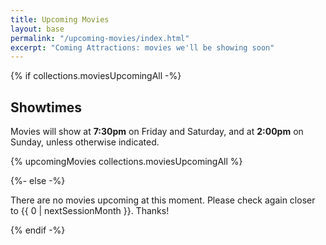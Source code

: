 ```yaml
---
title: Upcoming Movies
layout: base
permalink: "/upcoming-movies/index.html"
excerpt: "Coming Attractions: movies we'll be showing soon"
---
```


{% if collections.moviesUpcomingAll -%}

## Showtimes

Movies will show at **7:30pm** on Friday and Saturday, and at **2:00pm** on Sunday, unless otherwise indicated.

{% upcomingMovies collections.moviesUpcomingAll %}

{%- else -%}

There are no movies upcoming at this moment. Please check again closer to {{ 0 | nextSessionMonth }}. Thanks!

{% endif -%}